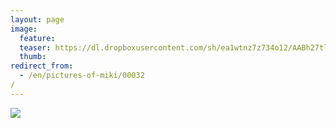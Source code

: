 ```yaml
---
layout: page
image:
  feature:
  teaser: https://dl.dropboxusercontent.com/sh/ea1wtnz7z734o12/AABh27tlaywIrOupOZFOcUNQa/mikin-kuvat/1/DSC12533-245px.jpg
  thumb:
redirect_from:
  - /en/pictures-of-miki/00032/
---
```


[![](https://dl.dropboxusercontent.com/sh/ea1wtnz7z734o12/AAAz_VMWfsDoCjVCi8yLkN_va/mikin-kuvat/1/DSC12533-800px.jpg)](https://dl.dropboxusercontent.com/sh/ea1wtnz7z734o12/AABLHEgxpx5pPWhFi0V0uG6Sa/mikin-kuvat/1/DSC12533.jpg)
